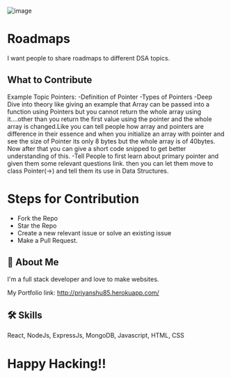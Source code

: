 ![image](https://user-images.githubusercontent.com/83485475/194409869-9a1753a5-d99f-4e19-84aa-1d7d1bc178ae.png)

# Roadmaps

I want people to share roadmaps to different DSA topics.



## What to Contribute

Example Topic Pointers:
-Definition of Pointer
-Types of Pointers
-Deep Dive into theory like giving an example that Array can be passed into a function using Pointers but you cannot return the whole array using it....other than you return the first value using the pointer and the whole array is changed.Like you can tell people how array and pointers are difference in their essence and when you initialize an array with pointer and see the size of Pointer its only 8 bytes but the whole array is of 40bytes. Now after that you can give a short code snipped to get better understanding of this.
-Tell People to first learn about primary pointer and given them some relevant questions link. then you can let them move to class Pointer(->) and tell them its use in Data Structures.


# Steps for Contribution

- Fork the Repo
- Star the Repo
- Create a new relevant issue or solve an existing issue
- Make a Pull Request.


## 🚀 About Me
I'm a full stack developer and love to make websites.

My Portfolio link: http://priyanshu85.herokuapp.com/


## 🛠 Skills
React, NodeJs, ExpressJs, MongoDB, Javascript, HTML, CSS

# Happy Hacking!!

